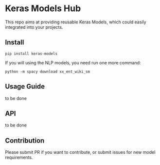 # Keras Models Hub

This repo aims at providing reusable Keras Models, which could easily integrated into your projects.

## Install

```shell
pip install keras-models
```

If you will using the NLP models, you need run one more command:
```shell
python -m spacy download xx_ent_wiki_sm
```

## Usage Guide

to be done


## API

to be done

## Contribution

Please submit PR if you want to contribute, or submit issues for new model requirements.

